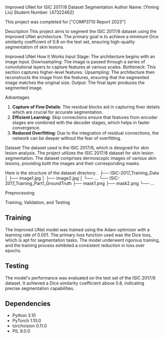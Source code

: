 Improved UNet for ISIC 2017/8 Dataset Segmentation
Author
Name: [Yiming Liu]
Student Number: [47322462]

This project was completed for ["COMP3710 Report 2023"]

Description
This project aims to segment the ISIC 2017/8 dataset using the Improved UNet architecture. 
The primary goal is to achieve a minimum Dice similarity coefficient of 0.8 on the test set, ensuring high-quality segmentation of skin lesions.


Improved UNet
How It Works
Input Stage: The architecture begins with an image input.
Downsampling: The image is passed through a series of convolutional layers to capture features at various scales.
Bottleneck: This section captures higher-level features.
Upsampling: The architecture then reconstructs the image from the features, ensuring that the segmented image matches the original size.
Output: The final layer produces the segmented image.

Advantages
1. **Capture of Fine Details**: The residual blocks aid in capturing finer details which are crucial for accurate segmentation.
2. **Efficient Learning**: Skip connections ensure that features from encoder stages are combined with the decoder stages, which helps in faster convergence.
3. **Reduced Overfitting**: Due to the integration of residual connections, the network can be deeper without the fear of overfitting.

Dataset
The dataset used is the ISIC 2017/8, which is designed for skin lesion analysis.
The project utilizes the ISIC 2017/8 dataset for skin lesion segmentation. The dataset comprises dermoscopic images of various skin lesions, providing both the images and their corresponding masks.

Here is the structure of the dataset directory:
.
├── ISIC-2017_Training_Data
│ ├── image1.jpg
│ ├── image2.jpg
│ └── ...
└── ISIC-2017_Training_Part1_GroundTruth
├── mask1.png
├── mask2.png
└── ...


Preprocessing

Training, Validation, and Testing

## Training

The Improved UNet model was trained using the Adam optimizer with a learning rate of 0.001. 
The primary loss function used was the Dice loss, which is apt for segmentation tasks. 
The model underwent rigorous training, and the training process exhibited a consistent reduction in loss over epochs.

## Testing

The model's performance was evaluated on the test set of the ISIC 2017/8 dataset. 
It achieved a Dice similarity coefficient above 0.8, indicating precise segmentation capabilities.

## Dependencies

- Python 3.10
- PyTorch 1.10.0
- torchvision 0.11.0
- PIL 9.0.0

